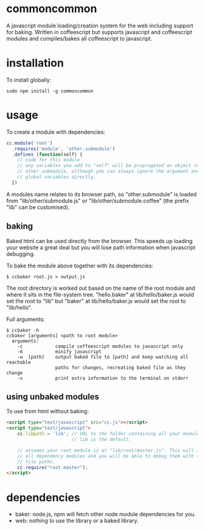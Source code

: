 commoncommon
============

A javascript module loading/creation system for the web including support for baking. Written in coffeescript but supports javascript and coffeescript modules and compiles/bakes all coffeescript to javascript.

installation
============

To install globally:

    sudo npm install -g commoncommon

usage
=====
To create a module with dependencies:
```javascript
cc.module('root')
  .requires('module', 'other.submodule')
  .defines (function(self) {
    // code for this module
    // any variables you add to "self" will be proprogated an object reachable at
    // other.submodule, although you can always ignore the argument and just manipulate
    // global variables directly.
  })
```

A modules name relates to its browser path, so "other.submodule" is loaded from "lib/other/submodule.js" or "lib/other/submodule.coffee" (the prefix "lib" can be customised).

baking
------
Baked html can be used directly from the browser. This speeds up loading your website a great deal but you will lose path information when javascript debugging. 

To bake the module above together with its dependencies:

```shell
$ ccbaker root.js > output.js
```

The root directory is worked out based on the name of the root module and where it sits in the file-system tree. "hello.baker" at lib/hello/baker.js would set the root to "lib" but "baker" at lib/hello/baker.js would set the root to "lib/hello".

Full arguments:
```shell
$ ccbaker -h
ccbaker [arguments] <path to root module>
  arguments:
    -c            compile coffeescript modules to javascript only
    -m            minify javascript
    -w  [path]    output baked file to [path] and keep watching all reachable
                  paths for changes, recreating baked file as they change
    -v            print extra information to the terminal on stderr
```

using unbaked modules
---------------------
To use from html without baking:
```html
<script type="text/javascript" src="cc.js"></script>
<script type="text/javascript">
    cc.libpath = 'lib'; // URL to the folder containing all your modules.
                        // lib is the default.

    // assumes your root module is at "lib/root/master.js". This will in turn load
    // all dependency modules and you will be able to debug them with their full
    // file paths.
    cc.require("root.master");
</script>
```

dependencies
============
 * baker: node.js, npm will fetch other node module dependencies for you.
 * web: nothing to use the library or a baked library.
